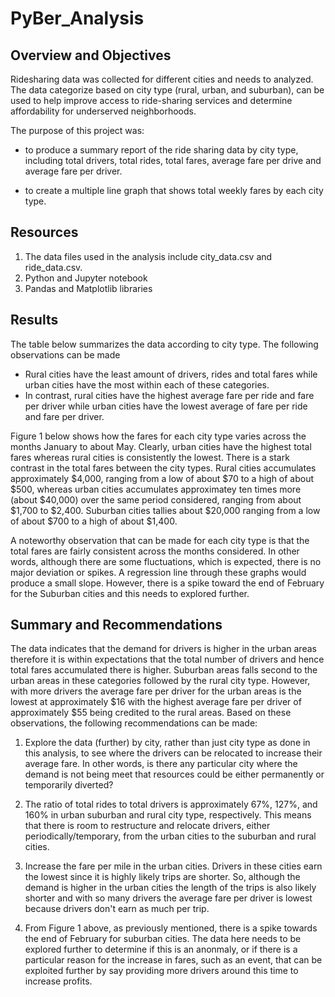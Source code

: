 # PyBer_Analysis

## Overview and Objectives

Ridesharing data was collected for different cities and needs to analyzed. The data categorize based on city type (rural, urban, and suburban), can be used to help improve access to ride-sharing services and determine affordability for underserved neighborhoods. 

The purpose of this project was:
* to produce a summary report of the ride sharing data by city type, including total drivers, total rides, total fares, average fare per drive and average fare per driver. 

* to create a multiple line graph that shows total weekly fares by each city type. 

## Resources
1. The data files used in the analysis include city_data.csv and ride_data.csv.
2. Python and Jupyter notebook
3. Pandas and Matplotlib libraries

## Results 

The table below summarizes the data according to city type. The following observations can be made

* Rural cities have the least amount of drivers, rides and total fares while urban cities have the most within each of these categories. 
* In contrast, rural cities have the highest average fare per ride and fare per driver while urban cities have the lowest average of fare per ride and fare per driver.

Figure 1 below shows how the fares for each city type varies across the months January to about May. Clearly, urban cities have the highest total fares whereas rural cities is consistently the lowest. There is a stark contrast in the total fares between the city types. Rural cities accumulates approximately $4,000, ranging from a low of about $70 to a high of about $500, whereas urban cities accumulates approximatey ten times more (about $40,000) over the same period considered, ranging from about $1,700 to $2,400. Suburban cities tallies about $20,000 ranging from a low of about $700 to a high of about $1,400.

A noteworthy observation that can be made for each city type is that the total fares are fairly consistent across the months considered. In other words, although there are some fluctuations, which is expected, there is no major deviation or spikes. A regression line through these graphs would produce a small slope. However, there is a spike toward the end of February for the Suburban cities and this needs to explored further.
  
## Summary and Recommendations

The data indicates that the demand for drivers is higher in the urban areas therefore it is within expectations that the total number of drivers and hence total fares accumulated there is higher. Suburban areas falls second to the urban areas in these categories followed by the rural city type. However, with more drivers the average fare per driver for the urban areas is the lowest at approximately $16 with the highest average fare per driver of approximately $55 being credited to the rural areas. Based on these observations, the following recommendations can be made:

1. Explore the data (further) by city, rather than just city type as done in this analysis, to see where the drivers can be relocated to increase their average fare. In other words, is there any particular city where the demand is not being meet that resources could be either permanently or temporarily diverted? 

2. The ratio of total rides to total drivers is approximately 67%, 127%, and 160% in urban suburban and rural city type, respectively. This means that there is room to restructure and relocate drivers, either periodically/temporary, from the urban cities to the suburban and rural cities. 

3. Increase the fare per mile in the urban cities. Drivers in these cities earn the lowest since it is highly likely trips are shorter. So, although the demand is higher in the urban cities the length of the trips is also likely shorter and with so many drivers the average fare per driver is lowest because drivers don't earn as much per trip. 

4. From Figure 1 above, as previously mentioned, there is a spike towards the end of February for suburban cities. The data here needs to be explored further to determine if this is an anonmaly, or if there is a particular reason for the increase in fares, such as an event, that can be exploited further by say providing more drivers around this time to increase profits.
